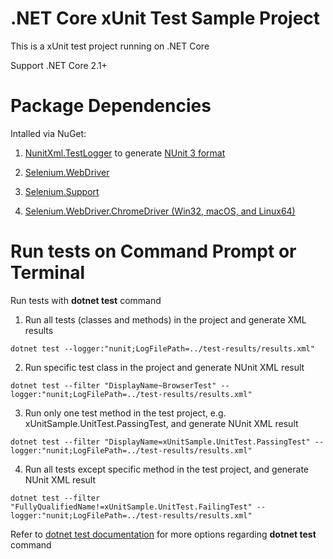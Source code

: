 ﻿# .NET Core xUnit Test Sample Project
This is a xUnit test project running on .NET Core

Support .NET Core 2.1+

# Package Dependencies
Intalled via NuGet:

1. [NunitXml.TestLogger](https://github.com/spekt/nunit.testlogger) to generate [NUnit 3 format](https://github.com/nunit/docs/wiki/Test-Result-XML-Format)

2. [Selenium.WebDriver](https://www.nuget.org/packages/Selenium.WebDriver/)

3. [Selenium.Support](https://www.nuget.org/packages/Selenium.Support/)

4. [Selenium.WebDriver.ChromeDriver (Win32, macOS, and Linux64)](https://www.nuget.org/packages/Selenium.WebDriver.ChromeDriver/)

 
# Run tests on Command Prompt or Terminal
Run tests with **dotnet test** command

1. Run all tests (classes and methods) in the project and generate XML results
``` 
dotnet test --logger:"nunit;LogFilePath=../test-results/results.xml"
```
2. Run specific test class in the project and generate NUnit XML result
```
dotnet test --filter "DisplayName~BrowserTest" --logger:"nunit;LogFilePath=../test-results/results.xml"
```
3. Run only one test method in the test project, e.g. xUnitSample.UnitTest.PassingTest, and generate NUnit XML result
```
dotnet test --filter "DisplayName=xUnitSample.UnitTest.PassingTest" --logger:"nunit;LogFilePath=../test-results/results.xml"
```
4. Run all tests except specific method in the test project, and generate NUnit XML result
```
dotnet test --filter "FullyQualifiedName!=xUnitSample.UnitTest.FailingTest" --logger:"nunit;LogFilePath=../test-results/results.xml"
```

Refer to [dotnet test documentation](https://docs.microsoft.com/en-us/dotnet/core/tools/dotnet-test) for more options regarding **dotnet test** command

